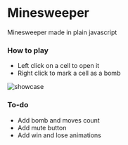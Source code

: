 # Minesweeper
Minesweeper made in plain javascript

### How to play

- Left click on a cell to open it
- Right click to mark a cell as a bomb

![showcase](https://i.imgur.com/KaSjIUM.gif)

### To-do

- Add bomb and moves count
- Add mute button
- Add win and lose animations
